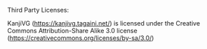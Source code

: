 ﻿Third Party Licenses:

KanjiVG (https://kanjivg.tagaini.net/) is licensed under the Creative Commons Attribution-Share Alike 3.0 license (https://creativecommons.org/licenses/by-sa/3.0/)